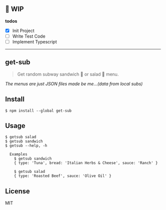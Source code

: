 
## 🚧 WIP

**todos**

- [x] Init Project
- [ ] Write Test Code
- [ ] Implement Typescript

---

## get-sub

> Get random subway  sandwich 🌯  or  salad 🥗 menu.


*The menus are just JSON files made be me...(data from local subs)*


## Install

```
$ npm install --global get-sub
```


## Usage

```
$ getsub salad
$ getsub sandwich
$ getsub --help, -h

  Examples
    $ getsub sandwich
    { type: 'Tuna', bread: 'Italian Herbs & Cheese', sauce: 'Ranch' }

    $ getsub salad
    { type: 'Roasted Beef', sauce: 'Olive Oil' }

```


## License
MIT
